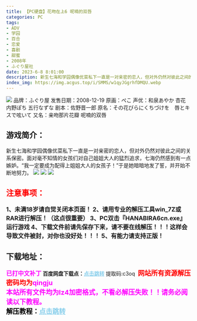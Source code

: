 ```yaml
---
title: 【PC硬盘】花吻在上6 呢喃的双唇
categories: PC
tags:
- ADV
- 学园
- 百合
- 恋爱
- 喜剧
- 甜蜜
- 2008年
- ふぐり屋社
date: 2023-6-8 8:01:00
description: 新生七海和学园偶像优菜私下一直是一对亲密的恋人，但对外仍然对彼此之间的关系保密。面对毫不知情的女孩们对自己姐姐大人的猛烈追求，七海仍然感到有一点嫉妒。“我一定要成为配得上姐姐大人的女孩子！”于是她暗暗地发了誓，并开始不断地努力。
index_img: https://img.acgus.top/i/SMMS/w1qyJGgrhfDMQU.webp
---
```

![](https://img.acgus.top/i/SMMS/w1qyJGgrhfDMQU.webp)
品牌：ふぐり屋
发售日期：2008-12-19
原画：ぺこ
声优：和泉あやか 杏花 内野ぽち 五行なずな
剧本：佐野晋一郎
原名：その花びらにくちづけを　唇とキスで呟いて
又名：亲吻那片花瓣 呢喃的双唇

## 游戏简介：
新生七海和学园偶像优菜私下一直是一对亲密的恋人，但对外仍然对彼此之间的关系保密。面对毫不知情的女孩们对自己姐姐大人的猛烈追求，七海仍然感到有一点嫉妒。“我一定要成为配得上姐姐大人的女孩子！”于是她暗暗地发了誓，并开始不断地努力。
![](https://img.acgus.top/i/SMMS/tYvpWrgObZkQNHh.webp)
![](https://img.acgus.top/i/SMMS/Azr8vqZBwx591ak.webp)
![](https://img.acgus.top/i/SMMS/HEMY5wJZbLFknr2.webp)





## <font color=#FF0000 >注意事项：</font>
<font size=3><b>1、未满18岁请自觉关闭本页面！
2、请用专业的解压工具win_7Z或RAR进行解压！（这点很重要）
3、PC双击『HANABIRA6cn.exe』运行游戏
4、下载文件前请先保存下来，请不要在线解压！！！这样会导致文件被封，对你也没好处！！！
5、有能力请支持正版！</b></font>

## 下载地址：
<font color=#FF00FF size=3><b>已打中文补丁</b></font>
<b>百度网盘下载点：</b><a href="https://pan.baidu.com/s/12TruUNmvmjyoIKjZyeTk1w?pwd=c3oq" style="color: #87CEEB;"><b>点击跳转</b></a> 提取码:c3oq
<a style="padding: 0" href="https://post.qingju.org/AD/"><img style="max-width:100%" src="https://img.acgus.top/i/2024/07/478f689b8021d8d499ab43d21acf137a.gif" alt=""></a>
<b><font color=#FF0000 size=4>网站所有资源解压密码均为</b></font><b><font color=#FF00FF size=4>qingju</font><font color=#FF0000 ></font></b><br><b><font color=#FF00FF size=4>本站所有文件均为lz4加密格式，不看必解压失败！！请务必阅读以下教程。</b></font><br><b><font color=#000 size=4>解压教程：</b><a href="https://post.qingju.org/tutorial/000/" style="color: #87CEEB;"><b>点击跳转</b></a>